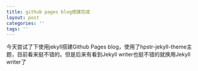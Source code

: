 ```yaml
---
title: github pages blog搭建完成
layout: post
categories: ''
tags: ''
---
```

今天尝试了下使用jekyll搭建Github Pages blog，使用了hpstr-jekyll-theme主题，目前看来挺不错的。但是后来有看到Jekyll writer也挺不错的就换用Jekyll writer了
